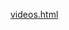 [videos.html](https://github.com/user-attachments/files/23145053/videos.html)
<!DOCTYPE html PUBLIC "-//W3C//DTD XHTML 1.0 Frameset//EN" "http://www.w3.org/TR/xhtml1/DTD/xhtml1-frameset.dtd">
<html xmlns="http://www.w3.org/1999/xhtml">
<head>
<meta http-equiv="Content-Type" content="text/html; charset=utf-8" />
<title>Canciones</title>
</head>
<frameset rows="80,*" frameborder="no" border="0" framespacing="0">
  <frame src="titulo.html" name="Titulo" scrolling="no" noresize="noresize" id="Titulo" title="topFrame" />
  <frameset rows="*" cols="168,*" framespacing="0" frameborder="no" border="0">
		<frame src="lista.html" name="lista" scrolling="no" noresize="noresize" id="lista" title="leftFrame" />
		<frame src="centro.html" name="centro" id="centro" title="lista" />
	</frameset>
</frameset>
<noframes><body background="../azul.jpg">
</body></noframes>
</html>
